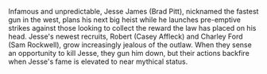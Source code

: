 Infamous and unpredictable, Jesse James (Brad Pitt), nicknamed the fastest gun in the west, plans his next big heist while he launches pre-emptive strikes against those looking to collect the reward the law has placed on his head. Jesse's newest recruits, Robert (Casey Affleck) and Charley Ford (Sam Rockwell), grow increasingly jealous of the outlaw. When they sense an opportunity to kill Jesse, they gun him down, but their actions backfire when Jesse's fame is elevated to near mythical status.
